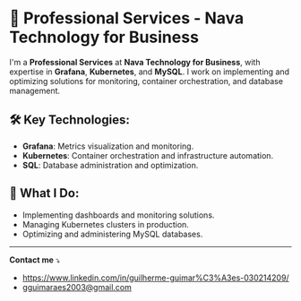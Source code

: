 # 🚀 **Professional Services - Nava Technology for Business**

I'm a **Professional Services** at **Nava Technology for Business**, with expertise in **Grafana**, **Kubernetes**, and **MySQL**. I work on implementing and optimizing solutions for monitoring, container orchestration, and database management.

## 🛠️ **Key Technologies**:
- **Grafana**: Metrics visualization and monitoring.
- **Kubernetes**: Container orchestration and infrastructure automation.
- **SQL**: Database administration and optimization.

## 💼 **What I Do**:
- Implementing dashboards and monitoring solutions.
- Managing Kubernetes clusters in production.
- Optimizing and administering MySQL databases.

---

**Contact me** ⤵️

- https://www.linkedin.com/in/guilherme-guimar%C3%A3es-030214209/
- gguimaraes2003@gmail.com
